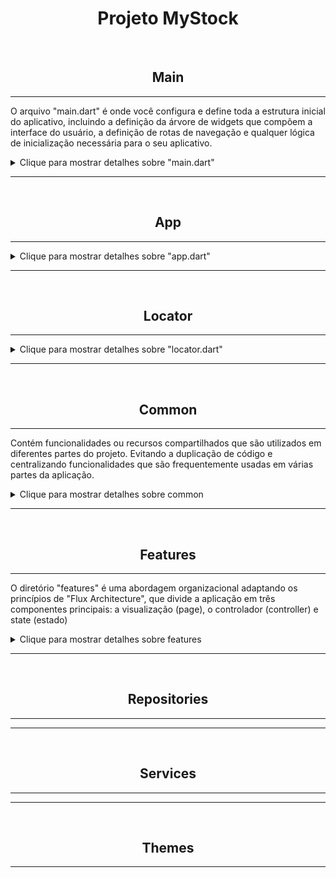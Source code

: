 
<div align="center">

# Projeto MyStock #

</div>
<br>

 
<div align="center">

## Main 

</div>

------------------------------------

O arquivo "main.dart" é onde você configura e define toda a estrutura inicial do aplicativo, incluindo a definição da árvore de widgets que compõem a interface do usuário, a definição de rotas de navegação e qualquer lógica de inicialização necessária para o seu aplicativo.

<details>
  <summary>Clique para mostrar detalhes sobre "main.dart" </summary>
  

<div align="center">
    <img src="https://github.com/lucasmargui/Flutter_Projeto_MyStock/assets/157809964/8d9af620-4a09-46ca-9a06-2536b0af23f6" style="width:90%">

</div>


<div align="center">
    <img src="https://github.com/lucasmargui/Flutter_Projeto_MyStock/assets/157809964/f9d5646e-b433-47b5-add1-c771e2884425" style="width:90%">
</div>

<hr>

- WidgetsFlutterBinding.ensureInitialized() : Este método garante que os widgets do Flutter estejam inicializados antes de qualquer outra operação. É uma etapa importante, especialmente quando se trabalha com APIs assíncronas, como Firebase.
  
- setupDependencies() : Esta função é chamada para configurar as dependências do aplicativo. Isso pode incluir a configuração de serviços, instanciando objetos ou qualquer outra inicialização necessária antes de iniciar o aplicativo.Neste caso estamos inicializando os controllers,services e repositories registrados através do pacote instalado getIt, podendo acessar essas classes e suas propriedades de qualquer parte da aplicação
  
</details>

------------------------------------

<br>
<div align="center">

## App

</div> 

------------------------------------

<details>
  <summary>Clique para mostrar detalhes sobre "app.dart"</summary>


<div align="center">
    <img src="https://github.com/lucasmargui/Flutter_Projeto_MyStock/assets/157809964/87837e0b-ebd4-4070-a6a4-3ca4c3428d6d" style="width:90%">

</div>

<div align="center">
    <img src="https://github.com/lucasmargui/Flutter_Projeto_MyStock/assets/157809964/ae6d8af8-bed4-40e8-8ca0-d3347212bdb0" style="width:90%">

</div>


 Cada rota nomeada é mapeada para um widget correspondente, como OnboardingPage, SplashPage, SignUpPage, etc. O aplicativo usa rotas nomeadas para navegar entre diferentes telas ou páginas. Além disso, a rota "transaction" recebe argumentos, que são usados para passar informações adicionais para a página TransactionPage. Esse argumento passado é para identificar se uma transaction foi passada, se sim significa que estamos editando uma transaction da lista "GenerateTransactionList.transactions" se não, está sendo adicionado uma nova transaction a lista "GenerateTransactionList.transactions".

</details>

------------------------------------
<br>
<div align="center">

## Locator

</div>

------------------------------------

<details>
  <summary>Clique para mostrar detalhes sobre "locator.dart"</summary>



<div align="center">
    <img src="https://github.com/lucasmargui/Flutter_Projeto_MyStock/assets/157809964/1b8478b9-4900-4c77-94bc-69cddb76028d" style="width:90%">

</div>

<div align="center">
    <img src="https://github.com/lucasmargui/Flutter_Projeto_MyStock/assets/157809964/a40cd655-6878-4383-a2ea-98ad9e0c3bdb" style="width:90%">

</div>


<div align="center">
    <img src="https://github.com/lucasmargui/Flutter_Projeto_MyStock/assets/157809964/b655b80a-2621-45de-bf64-e1d944872487" style="width:90%">

</div>

Configura e inicializa um gerenciador de dependências utilizando a biblioteca GetIt. Ele define um objeto chamado "locator" como uma instância do GetIt.

Em seguida, há uma função chamada "setupDependencies()" que registra diferentes tipos de serviços e controladores no "locator" e é chamada na inicialização de main.dart:

- AuthService é registrado como um singleton preguiçoso (lazy singleton) usando registerLazySingleton. Isso significa que uma única instância de AuthService será criada e compartilhada sempre que necessário.

- SecureStorageService, UserDataService, SplashController, SignInController, SignUpController, TransactionRepository, HomeController e BalanceController são registrados como fábricas (factories) usando registerFactory. Isso significa que uma nova instância será criada sempre que uma dessas dependências for solicitada.

- Algumas dependências, como UserDataService e HomeController, recebem parâmetros em seus construtores, que são resolvidos pelo GetIt usando outras dependências registradas anteriormente.




<div align="center">
    <img src="https://github.com/lucasmargui/Flutter_Projeto_MyStock/assets/157809964/02cca10f-17e5-4909-b4b0-5f0122e63269" style="width:90%">

</div>

A configuração do HomeController no locator inclui a injeção de dependência do TransactionRepositoryImpl. Isso permite que, ao registrar o HomeController, possamos usar o locator para recuperar o TransactionRepository previamente registrado. Dentro do HomeController, podemos então acessar todos os métodos definidos na implementação do TransactionRepository, ou seja, no TransactionRepositoryImpl.


<div align="center">
    <img src="https://github.com/lucasmargui/Flutter_Projeto_MyStock/assets/157809964/3f65a7e7-1808-4bde-9a6c-823ad07b3c97" style="width:90%">

</div>

</details>


------------------------------------
<br>
<div align="center">

## Common

</div>

------------------------------------

Contém funcionalidades ou recursos compartilhados que são utilizados em diferentes partes do projeto. Evitando a duplicação de código e centralizando funcionalidades que são frequentemente usadas em várias partes da aplicação.


<details>
  <summary>Clique para mostrar detalhes sobre common</summary>


### constants
Contém arquivos ou módulos que definem constantes ou valores fixos que são usados em diferentes partes do código. Essas constantes podem incluir valores como configurações, chaves de API, URLs, mensagens de erro, códigos de status HTTP e outras informações que são utilizadas em várias partes do sistema.


<details>
  <summary>Clique para mostrar detalhes sobre constants</summary>


- app_colors.dart : Define uma classe chamada AppColors que contém várias constantes de cores usadas em um aplicativo.
  
- app_text_styles.dart : Define uma classe chamada AppTextStyles que contém várias constantes de estilos de texto usadas em um aplicativo.
  
- date.dart: Define  métodos de acesso a constantes relacionadas ao tempo
  
- keys.dart: Define uma classe chamada Keys que contém constantes estáticas representando chaves usadas para testes de widgets em um aplicativo Flutter.
  
- routes.dart : Define uma classe chamada NamedRoute. Essa classe define rotas nomeadas
  
- constants.dart : um conjunto de declarações de exportação em um arquivo Dart

</details>


### data
Diretório que contém um arquivo responsável por personalizar as exceções. Nesse diretório, você pode encontrar arquivos que definem classes de exceção personalizadas, lidam com o tratamento de exceções de maneira específica para o projeto ou fornecem funções para lidar com erros de forma mais granular.

<details>
  <summary>Clique para detalhes sobre data. </summary>


- data_result.dart: define uma classe abstrata simples "DataResult" e suas duas implementações "_SuccessResult" e "_FailureResult". Usado para lidar com resultados que podem ser bem-sucedidos ou representar uma falha, e ele fornece uma maneira conveniente de trabalhar com esses resultados usando o método fold.

 <div align="center">
    <img src="https://github.com/lucasmargui/Flutter_Projeto_MyStock/assets/157809964/7f062c07-a2f2-46cf-91ef-2367edd5d380" style="width:60%">
</div>

- exceptions.dart: define uma hierarquia de exceções personalizadas
  
- data : um conjunto de declarações de exportação em um arquivo Dart

</details>

### extensions
Contém extensões ou complementos adicionais para o projeto principal. Essas extensões podem incluir funcionalidades adicionais, módulos específicos, plugins ou qualquer outro tipo de código que estenda ou aprimore o projeto principal de alguma forma.

<details>
  <summary>Clique para mostrar detalhes sobre extensions. </summary>


- date_formatter.dart: Define uma extensão (extension) chamada DateTimeFormatter para a classe DateTime. Isso significa que todas as instâncias de DateTime terão acesso aos métodos definidos nessa extensão sem precisar modificar a classe DateTime original.

<div align="center">
    <img src="https://github.com/lucasmargui/Flutter_Projeto_MyStock/assets/157809964/f874225b-4686-4cf0-a4e7-356a65b6b7c3" style="width:60%">
</div>

- page_controller_ext.dart: Define uma extensão para a classe PageController e uma enumeração chamada BottomAppBarItem destinada a uma barra de navegação na parte inferior (bottom navigation bar).
  
- sizes.dart: Define uma classe Sizes que é responsável por ajudar na adaptação de tamanhos e layouts em diferentes dispositivos móveis e também define uma extensão para o tipo num (inteiros e doubles) que adiciona duas propriedades, w e h, para facilitar o cálculo e a adaptação de tamanhos em relação ao tamanho do dispositivo.
  
- types_ext: A primeira extensão é chamada de BoolExt e estende a classe bool. Ela adiciona um método chamado toInt(), que converte um valor booleano em um inteiro. Se o valor booleano for verdadeiro, o método retorna 1; caso contrário, retorna 0. A segunda extensão é chamada de StringExt e estende a classe String. Ela adiciona três métodos:

- extensions : um conjunto de declarações de exportação em um arquivo Dart


</details>  


### features
 São armazenados os arquivos relacionados a funcionalidades específicas do sistema ou aplicação. Essas funcionalidades podem ser agrupadas em pastas ou módulos dentro do diretório "features", facilitando a organização e manutenção do código. Por serem funcionalidades que são utilizadas em diferentes partes do projeto são incluídas em commons

<details>
  <summary>Clique para mostrar detalhes sobre features. </summary>


<div align="center">
    <img src="https://github.com/lucasmargui/Flutter_Projeto_MyStock/assets/157809964/950461f8-3b2f-4180-a091-ffad181d4be6" style="width:45%">

</div><br>


#### balance


- balance_controller.dart: Encapsula uma classe denominada "BalanceController", a qual tem a responsabilidade de controlar o estado dos saldos financeiros em diversas partes da aplicação. Especificamente, esta classe abrange a lógica para a obtenção, cálculo e atualização desses saldos, os quais são baseados nas transações presentes na instância da classe "GenerateTransactionList().transactions". Esta última serve como uma simulação de um repositório de dados. No construtor da classe "BalanceController", é especificado um parâmetro "TransactionRepository transactionRepository", o qual é registrado por meio do "locator". Ao se utilizar o "locator" para recuperar uma instância de "BalanceController", o objeto registrado em "locator.dart" com "TransactionRepository" será retornado.

<div align="center">
    <img src="https://github.com/lucasmargui/Flutter_Projeto_MyStock/assets/157809964/f0c4187c-2dc6-4bd9-82db-1c395b848bde" style="width:45%">
    <img src="https://github.com/lucasmargui/Flutter_Projeto_MyStock/assets/157809964/e95d7bdc-d8aa-439b-a4c8-81d6cdcce893" style="width:45%">
</div>




<div align="center">
<h3> Fluxo para acessar métodos através do controller </h3>
    <img src="https://github.com/lucasmargui/Flutter_Projeto_MyStock/assets/157809964/dd429985-95dd-4fed-8eb3-7c436e58feb4" style="width:100%">
</div>

- ballance_state.dart: Classes que permitem modelar diferentes estados

<div align="center">
<h3> Fluxo dos estados </h3>
    <img src="https://github.com/lucasmargui/Flutter_Projeto_MyStock/assets/157809964/1cac6e6a-3150-41ab-9fad-3c4e47876c4f" style="width:75%">
</div>

- balance : um conjunto de declarações de exportação em um arquivo Dart


#### transaction



- trasaction_controller.dart : Encapsula uma classe denominada TransactionController onde os estados das transações são gerenciados centralmente e notificam os widgets interessados quando há mudanças. Ele também faz uso de repositórios (TransactionRepository) presentes na instância da classe "GenerateTransactionList().transactions" para interagir com os dados das transações e um serviço de armazenamento seguro (SecureStorageService) para lidar com a segurança dos dados sensíveis.






<div align="center">
<h3> Fluxo para acessar métodos através do controller </h3>
    <img src="https://github.com/lucasmargui/Flutter_Projeto_MyStock/assets/157809964/43712960-3df2-48f2-8b5f-526a67ad4412" style="width:100%">
</div>


- transaction_state.dart: Classes que permitem modelar diferentes estados

<div align="center">
<h3> Fluxo dos estados </h3>
    <img src="https://github.com/lucasmargui/Flutter_Projeto_MyStock/assets/157809964/b2d0092e-6dc7-403a-8f80-73571c2498fa" style="width:100%">
</div>



- transaction.dart: um conjunto de declarações de exportação em um arquivo Dart


</details>

### models
São armazenados os modelos de dados da aplicação. Esses modelos representam as entidades principais do sistema e definem a estrutura e o comportamento dos dados que serão manipulados pela aplicação.


<details>
  <summary>Clique para mostrar detalhes sobre models. </summary>


- agreements_model.dart : Define AgreementsModel. Suas propriedades incluem um título (title), um caminho para o ativo (assetPath), e uma rota nomeada (namedRoute).
  
- balances_model.dart :  Define BalancesModel e possui três propriedades: totalIncome, totalOutcome e totalBalance, que representam, respectivamente, o total de renda, o total de despesas e o saldo total.
  
- transaction_model.dart : Define TransactionModel, e as propriedades utilizadas são description, category, value, date, status, createdAt, id, userId e syncStatus.
  
- user_model.dart : Define  UserModel e possui as seguintes propriedades: id, name, email e password.
   
- models.dart : um conjunto de declarações de exportação em um arquivo Dart

</details>

### utils

Contém arquivos e módulos com funções auxiliares ou utilitárias que são utilizadas em diferentes partes do projeto. Essas funções podem incluir:


<details>
  <summary>Clique para mostrar detalhes sobre utils. </summary>


- money_mask_controller.dart : Define uma classe chamada MoneyMaskedTextController, que é uma subclasse de TextEditingController. Essa classe é usada para controlar e formatar valores monetários em um campo de texto.

<div align="center">
    <img src="https://github.com/lucasmargui/Flutter_Projeto_MyStock/assets/157809964/d250f3d2-c76c-4b20-9eea-023264fd96f4" style="width:50%">
</div>

- uppercase_text_formatter.dart : Esta classe é utilizada para formatar o texto inserido em um campo de entrada de texto para que todas as letras sejam convertidas para maiúsculas.
  
 <div align="center">
    <img src="https://github.com/lucasmargui/Flutter_Projeto_MyStock/assets/157809964/3d4ade86-525a-452b-a7c2-74ac24d3b67a" style="width:50%">
</div>


- validator.dart: Define uma classe chamada Validator com métodos estáticos para validar diferentes tipos de entrada, como nome, email, senha e confirmação de senha.

<div align="center">
    <h3> Validação de formulário </h3>
    <img src="https://github.com/lucasmargui/Flutter_Projeto_MyStock/assets/157809964/24ad355a-21ad-47e9-bcfd-d2325f14c39f" style="width:100%">
</div>

- utils : um conjunto de declarações de exportação em um arquivo Dart


</details>

### widgets

Contém componentes ou elementos de interface do usuário (UI) que são compartilhados e reutilizados em várias partes do projeto. Esses widgets podem incluir botões, campos de entrada, barras de progresso, ou qualquer outro elemento de interface que seja comum e utilizado em diferentes partes da aplicação.

<details>
  <summary>Clique para mostrar detalhes sobre widgets. </summary>

- app_header.dart: Um componente que representa o cabeçalho da aplicação, geralmente contendo o logotipo, título e possivelmente botões de navegação.

- base_page.dart: Uma página base que pode ser estendida por outras páginas para fornecer funcionalidades comuns, como a estrutura básica de layout e lógica de navegação.

- custom_bottom_app_bar.dart: Uma barra de navegação inferior personalizada que pode conter ícones, texto e funcionalidades de navegação para diferentes partes da aplicação.

- custom_bottom_sheet.dart: Um componente que exibe um painel inferior personalizado, geralmente usado para apresentar opções de ação adicionais ou informações contextuais.

- custom_circular_progress_indicator.dart: Um indicador de progresso circular personalizado que pode ser usado para indicar carregamento ou processamento em segundo plano.

- custom_snackbar.dart: Um componente personalizado para exibir mensagens temporárias na parte inferior da tela, geralmente usadas para fornecer feedback ao usuário sobre ações realizadas.

- custom_text_form_field.dart: Um campo de formulário de texto personalizado que pode incluir validações, estilos e outras personalizações específicas.

- custom_text_title.dart: Um componente de título de texto personalizado usado para títulos de seções, cabeçalhos de páginas, etc.

- greetings.dart: Um componente que pode ser usado para exibir saudações personalizadas com base em diferentes condições, como a hora do dia ou o estado do usuário.

- multi_text_button.dart: Um botão personalizado que pode exibir múltiplas linhas de texto e possivelmente ícones, usado para ações específicas na aplicação.

- notification_widget.dart: Um componente que exibe notificações ou alertas para o usuário, como mensagens de erro, avisos ou confirmações.

- password_form_field.dart: Um campo de formulário personalizado específico para entrada de senhas, geralmente incluindo funcionalidades de ocultação de texto e validação.

- primary_button.dart: Um botão de destaque primário na aplicação, geralmente usado para ações principais ou de destaque.

- transaction_listview.dart: Um componente que exibe uma lista de transações ou itens, com opções de filtragem, classificação e interações adicionais.

- widgets.dart: Um arquivo de agregação que importa e exporta todos os widgets personalizados disponíveis na aplicação, facilitando o acesso e a utilização em outras partes do projeto.


</details>

</details>

------------------------------------
<br>
<div align="center">

## Features

</div>

------------------------------------

O diretório "features" é uma abordagem organizacional adaptando os princípios de "Flux Architecture", que divide a aplicação em três componentes principais: a visualização (page), o controlador (controller) e state
(estado)

<details>
  <summary>Clique para mostrar detalhes sobre features</summary>


### home 

Página inicial da aplicação, onde os principais recursos e funcionalidades são exibidos ao usuário logo após o login.

<details>
  <summary>Clique para mostrar detalhes sobre home </summary>


- home_controller.dart: Define HomeController, gerencia o estado e a lógica de negócios relacionados à tela inicial da aplicação, busca as transações do repositório, ordena-as e atualiza o estado da tela de acordo com o resultado da busca. Ele também fornece acesso aos dados das transações e ao controlador de página

- home_page_view.dart: Define a estrutura e a lógica para a página principal de um aplicativo Flutter, integrando os diferentes componentes e controladores necessários para funcionalidades como navegação entre telas, adição de transações e exibição de informações.

    Quando floatingActionButton é pressionado, ele aguarda a navegação para a rota '/transaction' usando o Navigator.pushNamed. Após a navegação, ele verifica se o resultado retornado não é nulo. Dependendo da página atual do PageController, diferentes métodos dos controladores (homeController, statsController, walletController e balanceController) são chamados para atualizar os dados da aplicação
 
  <div align="center">
    <h3> PageController </h3>
    <img src="https://github.com/lucasmargui/Flutter_Projeto_MyStock/assets/157809964/7558867f-174f-44c7-b8be-76522365cafa" style="width:70%">
</div><br>

- home_page.dart: A HomePage estabelece comunicação com controladores HomeController e BalanceController, para a obtenção de dados, como transações e saldos. Essa comunicação ocorre por meio da invocação dos métodos _homeController.getAllTransactions() e _balanceController.getBalances() durante a fase de inicialização (initState).

    Posteriormente, os dados obtidos são utilizados em diferentes partes da interface. O BalanceCardWidget é configurado para receber o _balanceController, permitindo assim o acesso e utilização dos dados de saldo. Por outro lado, o TransactionListView recebe as transações disponíveis através da propriedade _homeController.transactions, cujos valores são inicializados durante o initState.

  <div align="center">
    <h3> Controllers </h3>
    <img src="https://github.com/lucasmargui/Flutter_Projeto_MyStock/assets/157809964/a88aa315-3c31-4dbd-9b93-c5ec10ccf7c6" style="width:100%">
</div><br>


- home_page.state: Classes que permitem modelar diferentes estados

- home.dart : um conjunto de declarações de exportação em um arquivo Dart

  
</details>



### onboarding: 

Página de introdução ou tutorial para novos usuários, fornecendo informações sobre como usar a aplicação e seus recursos.

<details>
  <summary>Clique para mostrar detalhes sobre onboarding. </summary>


- onboarding_page.dart : Define a estrutura e o conteúdo básico de uma página de onboarding em um aplicativo.
  
- onboarding.dart : um conjunto de declarações de exportação em um arquivo Dart. 

</details>

### profile:

Página onde os usuários podem visualizar e editar suas informações pessoais e realizar logout.

<details>
  <summary>Clique para mostrar detalhes sobre profile</summary>


- profile_controller.dart : Define o "controller" de perfil responsável por gerenciar o estado e as operações relacionadas ao perfil do usuário, como obter dados do usuário, atualizar o nome de usuário, atualizar a senha e excluir a conta.

- profile_page.dart : A ProfilePage estabelece comunicação com controladores ProfileController, para a obtenção de dados do usuário. Essa comunicação ocorre por meio da invocação dos métodos _homeController.getUserData() durante a fase de inicialização (initState).


  <div align="center">
    <h3> Controllers </h3>
    <img src="https://github.com/lucasmargui/Flutter_Projeto_MyStock/assets/157809964/03a681f6-5b2b-455e-a02a-48dbae1b091b" style="width:100%">
</div><br>

- profile_state.dart: Classes que permitem modelar diferentes estados

</details>

### sign_in: 

Página de login onde os usuários inserem suas credenciais para acessar a aplicação.

<details>
  <summary>Clique para mostrar detalhes sobre sign_in </summary>


sign_in_controller.dart : Estrutura básica para gerenciar o estado e a lógica por trás da tela de login em um aplicativo Flutter, abordando os diferentes estados possíveis durante o processo de autenticação do usuário.
sign_in_page.dart : Uma página de login funcional com validação de entrada, processamento de login e tratamento de estados de carregamento, sucesso e erro. 


<div align="center">
    <h3> Controller </h3>
    <img src="https://github.com/lucasmargui/Flutter_Projeto_MyStock/assets/157809964/8803aada-9ba7-4379-b38c-4cae2cf1eb6a" style="width:100%">
</div><br>

Formulário: Form(key: _formKey) define um widget de formulário que pode ser referenciado e manipulado em outras partes do aplicativo, utilizando a chave _formKey para acessar e controlar seu estado. FormState é uma classe que mantém o estado do widget Form. 
Ele é usado para realizar ações como validar, salvar ou redefinir o estado do formulário.Ao usar _formKey, você pode acessar métodos e propriedades do FormState associado ao widget Form realizando validações de formulário, salvar dados ou redefinir o estado do formulário, entre outras operações.

<div align="center">
    <h3> Formulário </h3>
    <img src="https://github.com/lucasmargui/Flutter_Projeto_MyStock/assets/157809964/b2e4fd43-9a9c-4400-bfde-f509c809e804" style="width:60%">
</div><br>

- sign_in_state.dart: Classes que permitem modelar diferentes estados

</details>

### sign_up: 

Página de registro onde novos usuários podem criar uma conta na aplicação fornecendo informações como nome, e-mail, senha, etc.

<details>
  <summary>Clique para mostrar detalhes sobre sign_up </summary>


sign_up_controller.dart:  Estrutura básica para gerenciar o estado e a lógica por trás da tela de registro em um aplicativo Flutter, abordando os diferentes estados possíveis durante o processo de registro do usuário.


sign_up_page.dart: Uma página de registro funcional com validação de entrada, processamento de registro e tratamento de estados de carregamento, sucesso e erro. 

<div align="center">
    <h3> Controller </h3>
    <img src="https://github.com/lucasmargui/Flutter_Projeto_MyStock/assets/157809964/d4daab47-0284-41ac-9919-f0788a843e89" style="width:100%">
</div><br>

Formulário: Form(key: _formKey) define um widget de formulário que pode ser referenciado e manipulado em outras partes do aplicativo, utilizando a chave _formKey para acessar e controlar seu estado. FormState é uma classe que mantém o estado do widget Form. 
Ele é usado para realizar ações como validar, salvar ou redefinir o estado do formulário.Ao usar _formKey, você pode acessar métodos e propriedades do FormState associado ao widget Form realizando validações de formulário, salvar dados ou redefinir o estado do formulário, entre outras operações.

<div align="center">
    <h3> Formulário </h3>
    <img src="https://github.com/lucasmargui/Flutter_Projeto_MyStock/assets/157809964/b2e4fd43-9a9c-4400-bfde-f509c809e804" style="width:60%">
</div><br>

- sign_up_state.dart: Classes que permitem modelar diferentes estados

</details>

### splash: 

Página de introdução ou carregamento exibida brevemente ao iniciar a aplicação, geralmente contendo o logotipo e/ou nome da aplicação.

<details>
  <summary>Clique para mostrar detalhes sobre splash </summary>



- splash_controller.dart: Estrutura básica para gerenciar o estado e a lógica por trás da tela de carregamento em um aplicativo Flutter, abordando os diferentes estados possíveis durante o processo de início do aplicativo.
  
- splash_page.dart:  Fornece uma página de inicialização  funcional para o aplicativo, dando uma introdução visual e verificando o estado de login do usuário antes de redirecioná-lo para a tela apropriada.

<div align="center">
    <h3> Controller </h3>
    <img src="https://github.com/lucasmargui/Flutter_Projeto_MyStock/assets/157809964/d977a17d-33c2-43e7-b13b-80a06648fca4" style="width:100%">
</div><br>

  
- splash_state.dart: Classes que permitem modelar diferentes estados

</details>

### stats: 

Página onde são exibidas estatísticas, gráficos ou dados relevantes para o usuário, como estatísticas de uso, consumo, desempenho, etc.

<details>
  <summary>Clique para mostrar detalhes sobre stats </summary>


- stats_controller.dart:  Responsável por gerenciar o estado e a lógica por trás das estatísticas em um aplicativo Flutter, oferecendo métodos para calcular e agrupar dados com base em diferentes períodos de tempo. 
  
- stats_page.dart: Estrutura básica para gerenciar o estado e a lógica por trás da tela de estatísticas, abordando os diferentes estados possíveis durante o processo de início do aplicativo.

  <div align="center">
    <h3> Controller </h3>
    <img src="https://github.com/lucasmargui/Flutter_Projeto_MyStock/assets/157809964/36ce6047-2b4d-426e-aa2a-1e60e1e0863a" style="width:100%">
</div><br>


  
- stats_state.dart: Classes que permitem modelar diferentes estados

 </details> 

### transaction: 

Página onde os usuários podem visualizar e gerenciar suas transações financeiras, como pagamentos, transferências, depósitos, etc.

<details>
  <summary>Clique para mostrar detalhes sobre transaction </summary>


- transaction_page.dart: Fornece uma interface para que os usuários adicionem ou editem transações financeiras, com validação de entrada de dados e manipulação de diferentes estados e eventos

<div align="center">
    <h3> Controller </h3>
    <img src="https://github.com/lucasmargui/Flutter_Projeto_MyStock/assets/157809964/471a6faf-d20d-4122-ae05-62ea001e4234" style="width:100%">
</div><br>

- transaction_state: Classes que permitem modelar diferentes estados

 </details>

### wallet: 

Página onde os usuários podem visualizar o saldo da sua carteira digital.

<details>
  <summary>Clique para mostrar detalhes sobre wallet </summary>


- wallet_controller.dart: Responsável por gerenciar o estado da carteira e as interações com o repositório de transações.
  
- wallet_page.dart: Pesponsável por exibir e gerenciar as transações e saldos da carteira do usuário, permitindo que ele navegue entre os meses e visualize suas atividades financeiras de forma conveniente.

<div align="center">
    <h3> Controller </h3>
    <img src="https://github.com/lucasmargui/Flutter_Projeto_MyStock/assets/157809964/29122770-0b35-4038-a00a-d84f76be3ca7" style="width:100%">
</div><br>
  
- wallet_state.dart: Classes que permitem modelar diferentes estados
  
</details>

</details>


------------------------------------
<br>
<div align="center">

## Repositories

</div>

------------------------------------



------------------------------------
<br>
<div align="center">

## Services

</div>

------------------------------------



------------------------------------
<br>
<div align="center">

## Themes

</div>

------------------------------------





















